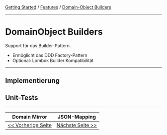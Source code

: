 <a href="../getting_started.md">Getting Started</a> / <a href="../features.md">Features</a> / <a href="./domainobject_builders.md">Domain-Object Builders</a>

<hr/>

# DomainObject Builders

Support für das Builder-Pattern.
-   Ermöglicht das DDD Factory-Pattern
-   Optional: Lombok Builder Kompatibilität

<hr/>

## Implementierung

## Unit-Tests

<hr/>

|            **Domain Mirror**             |           **JSON-Mapping**            |
|:----------------------------------------:|:-------------------------------------:|
| [<< Vorherige Seite](./domain_mirror.md) | [Nächste Seite >>](./json_mapping.md) |
